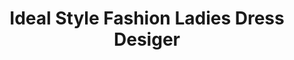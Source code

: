 ---
title: "Ideal Style Fashion Ladies Dress Desiger"
url: /karachi/ideal-style-fashion-ladies-dress-desiger/
shop: Schneiderei
---